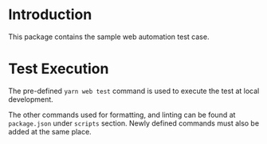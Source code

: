 # Introduction 
This package contains the sample web automation test case.

# Test Execution
The pre-defined `yarn web test` command is used to execute the test at local development.

The other commands used for formatting, and linting can be found at `package.json` under `scripts` section. Newly defined commands must also be added at the same place.
